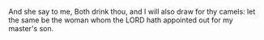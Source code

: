 And she say to me, Both drink thou, and I will also draw for thy camels: let the same be the woman whom the LORD hath appointed out for my master's son.
